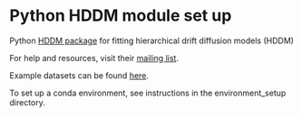# Python HDDM module set up

Python [HDDM package](http://ski.clps.brown.edu/hddm_docs/) for fitting hierarchical drift diffusion models (HDDM)

For help and resources, visit their [mailing list](https://groups.google.com/group/hddm-users/).

Example datasets can be found [here](https://github.com/hddm-devs/hddm/tree/master/hddm/examples).

To set up a conda environment, see instructions in the environment_setup directory.

